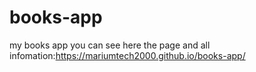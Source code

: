 # books-app

my books app you can see here the page and all infomation:https://mariumtech2000.github.io/books-app/
